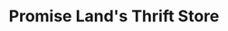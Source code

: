 ---
title: "Promise Land's Thrift Store"
url: /crawfordville/promise-lands-thrift-store/
shop: Gebrauchtwaren
---